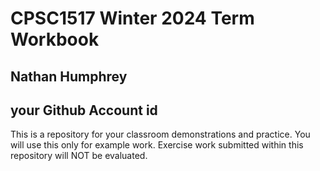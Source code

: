 # CPSC1517 Winter 2024 Term Workbook

## Nathan Humphrey

## your Github Account id

This is a repository for your classroom demonstrations and practice. You will use this only for example work. Exercise work submitted within this repository will NOT be evaluated.

